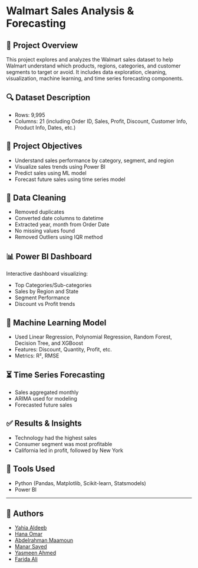 # Walmart Sales Analysis & Forecasting

## 📌 Project Overview
This project explores and analyzes the Walmart sales dataset to help Walmart understand which products, regions, categories, and customer segments to target or avoid. It includes data exploration, cleaning, visualization, machine learning, and time series forecasting components.

## 🔍 Dataset Description
- Rows: 9,995
- Columns: 21 (including Order ID, Sales, Profit, Discount, Customer Info, Product Info, Dates, etc.)

## 🎯 Project Objectives
- Understand sales performance by category, segment, and region
- Visualize sales trends using Power BI
- Predict sales using ML model
- Forecast future sales using time series model

## 🧹 Data Cleaning
- Removed duplicates
- Converted date columns to datetime
- Extracted year, month from Order Date
- No missing values found
- Removed Outliers using IQR method

## 📊 Power BI Dashboard
Interactive dashboard visualizing:
- Top Categories/Sub-categories
- Sales by Region and State
- Segment Performance
- Discount vs Profit trends

## 🤖 Machine Learning Model
- Used Linear Regression, Polynomial Regression, Random Forest, Decision Tree, and XGBoost
- Features: Discount, Quantity, Profit, etc.
- Metrics: R², RMSE

## ⏳ Time Series Forecasting
- Sales aggregated monthly
- ARIMA used for modeling
- Forecasted future sales

## ✅ Results & Insights
- Technology had the highest sales
- Consumer segment was most profitable
- California led in profit, followed by New York

## 📌 Tools Used
- Python (Pandas, Matplotlib, Scikit-learn, Statsmodels)
- Power BI

---

## 👥 Authors
- [Yahia Aldeeb](https://github.com/YahiaAldeeb)
- [Hana Omar](https://github.com/HanaOmar1)
- [Abdelrahman Maamoun](https://github.com/amaamoun99)
- [Manar Sayed](https://github.com/Manarsayedd)
- [Yasmeen Ahmed](https://github.com/yassmeenahmedd)
- [Farida Ali](https://github.com/farridaali)



